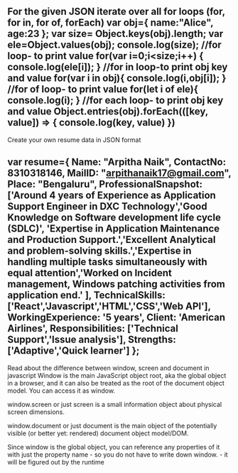 For the given JSON iterate over all for loops (for, for in, for of, forEach)
var obj={
    name:"Alice",
    age:23
};
var size= Object.keys(obj).length;
var ele=Object.values(obj);
console.log(size);
//for loop- to print value
for(var i=0;i<size;i++)
{
    console.log(ele[i]);
}
//for in loop-to print obj key and value
for(var i in obj){
console.log(i,obj[i]);
}
//for of loop- to print value
for(let i of ele){
    console.log(i);
}
//for each loop- to print obj key and value
Object.entries(obj).forEach(([key, value]) => {
  console.log(key, value) 
})
---------------------------------------------------------------
Create your own resume data in JSON format

var resume={
    Name: "Arpitha Naik",
    ContactNo: 8310318146,
MailID: "arpithanaik17@gmail.com",
Place: "Bengaluru",
ProfessionalSnapshot:['Around 4 years of Experience as Application Support Engineer in DXC Technology','Good Knowledge on Software development life cycle (SDLC)',	'Expertise in Application Maintenance and Production Support.','Excellent Analytical and problem-solving skills.','Expertise in handling multiple tasks simultaneously with equal attention','Worked on Incident management, Windows patching activities from application end.'
],
TechnicalSkills:['React','Javascript','HTML','CSS','Web API'],
WorkingExperience: '5 years',
Client: 'American Airlines',
Responsibilities: ['Technical Support','Issue analysis'],
Strengths: ['Adaptive','Quick learner']
};
--------------------------------------------------------------------
Read about the difference between window, screen and document in javascript
Window is the main JavaScript object root, aka the global object in a browser, and it can also be treated as the root of the document object model. You can access it as window.

window.screen or just screen is a small information object about physical screen dimensions.

window.document or just document is the main object of the potentially visible (or better yet: rendered) document object model/DOM.

Since window is the global object, you can reference any properties of it with just the property name - so you do not have to write down window. - it will be figured out by the runtime

